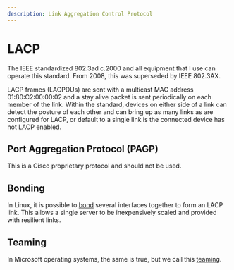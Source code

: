 ```yaml
---
description: Link Aggregation Control Protocol
---
```


# LACP

The IEEE standardized 802.3ad c.2000 and all equipment that I use can operate this standard. From 2008, this was superseded by IEEE 802.3AX.

LACP frames (LACPDUs) are sent with a multicast MAC address 01:80:C2:00:00:02 and a stay alive packet is sent periodically on each member of the link. Within the standard, devices on either side of a link can detect the posture of each other and can bring up as many links as are configured for LACP, or default to a single link is the connected device has not LACP enabled.

## Port Aggregation Protocol (PAGP)

This is a Cisco proprietary protocol and should not be used.

## Bonding

In Linux, it is possible to [bond](https://help.ubuntu.com/community/UbuntuBonding) several interfaces together to form an LACP link. This allows a single server to be inexpensively scaled and provided with resilient links.

## Teaming

In Microsoft operating systems, the same is true, but we call this [teaming](https://docs.microsoft.com/en-us/windows-server/networking/technologies/nic-teaming/nic-teaming).
